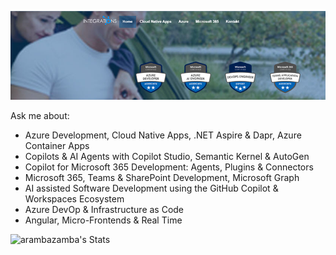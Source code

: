 [![header](_images/header.jpg)](https://www.integrations.at)

Ask me about: 

- Azure Development, Cloud Native Apps, .NET Aspire & Dapr, Azure Container Apps
- Copilots & AI Agents with Copilot Studio, Semantic Kernel & AutoGen
- Copilot for Microsoft 365 Development: Agents, Plugins & Connectors
- Microsoft 365, Teams & SharePoint Development, Microsoft Graph
- AI assisted Software Development using the GitHub Copilot & Workspaces Ecosystem
- Azure DevOp & Infrastructure as Code
- Angular, Micro-Frontends & Real Time

![arambazamba's Stats](https://github-readme-stats.vercel.app/api?username=alexander-kastil&theme=vue-dark&show_icons=true&hide_border=true&count_private=true)
